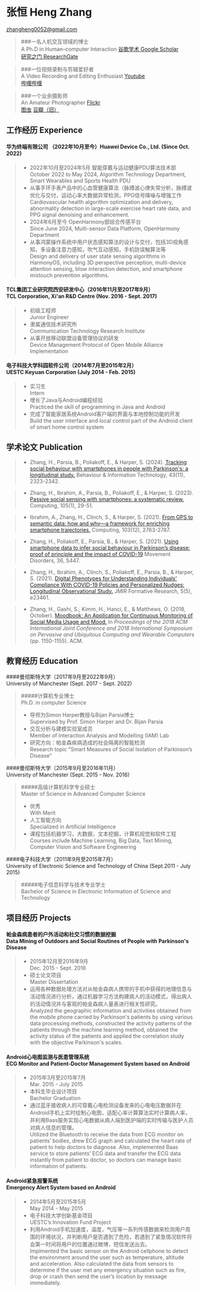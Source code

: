 # 张恒 Heng Zhang
zhangheng0052@gmail.com

>###一名人机交互领域的博士<br/>A Ph.D in Human–computer Interaction
>[谷歌学术 Google Scholar](https://scholar.google.com/citations?user=GW9zg9kAAAAJ)<br/>
>[研究之门 ResearchGate](https://www.researchgate.net/profile/Heng_Zhang108)

>###一位视频录制与剪辑爱好者<br/>A Video Recording and Editing Enthusiast
>[Youtube](https://www.youtube.com/channel/UC4YxkkDp1m8zmOCpJDHx6tg)<br/>
>[哔哩哔哩](https://space.bilibili.com/31791228/)

>###一个业余摄影师<br/>An Amateur Photographer
>[Flickr](https://www.flickr.com/people/procorosso/)<br/>
>[图虫](https://tuchong.com/1354065/) [豆瓣（旧）](https://www.douban.com/people/Proco/photos)

## 工作经历 Experience
#### 华为终端有限公司 （2022年10月至今）Huawei Device Co., Ltd. (Since Oct. 2022)
>- 2022年10月至2024年5月 智能穿戴与运动健康PDU算法技术部<br/>October 2022 to May 2024, Algorithm Technology Department, Smart Wearables and Sports Health PDU
>- 从事手环手表产品中的心血管健康算法（脉搏波心律失常分析，脉搏波优化与交付，运动心率大数据异常检测，PPG信号降噪与增强工作<br/>Cardiovascular health algorithm optimization and delivery, abnormality detection in large-scale exercise heart rate data, and PPG signal denoising and enhancement.
>- 2024年6月至今 OpenHarmony部综合传感平台<br/>Since June 2024, Multi-sensor Data Platform, OpenHarmony Department
>- 从事鸿蒙操作系统中用户状态感知算法的设计与交付，包括3D视角感知，多设备注意力感知，吹气互动感知，手机防误触算法等<br/>Design and delivery of user state sensing algorithms in HarmonyOS, including 3D perspective perception, multi-device attention sensing, blow interaction detection, and smartphone mistouch prevention algorithms.


#### TCL集团工业研究院西安研发中心（2016年11月至2017年9月）<br/>TCL Corporation, Xi'an R&D Centre (Nov. 2016 - Sept. 2017)
>- 初级工程师<br/>Junior Engineer
>- 隶属通信技术研究所<br/>Communication Technology Research Institute
>- 从事开放移动联盟设备管理协议的研发<br/>Device Management Protocol of Open Mobile Alliance Implementation

#### 电子科技大学科园软件公司（2014年7月至2015年2月）<br/>UESTC Keyuan Corporation (July 2014 - Feb. 2015)
>- 实习生<br/>Intern
>- 增长了Java与Android编程经验<br/>Practiced the skill of programming in Java and Android
>- 完成了智能家居系统Android客户端的界面与本地控制功能的开发<br/>Build the user interface and local control part of the Android client of smart home control system

## 学术论文 Publication
>- Zhang, H., Parsia, B., Poliakoff, E., & Harper, S. (2024). [Tracking social behaviour with smartphones in people with Parkinson's: a longitudinal study.](https://www.tandfonline.com/doi/abs/10.1080/0144929X.2023.2243521) Behaviour & Information Technology, 43(11), 2323-2342.

>- Zhang, H., Ibrahim, A., Parsia, B., Poliakoff, E., & Harper, S. (2023). [Passive social sensing with smartphones: a systematic review.](https://link.springer.com/article/10.1007/s00607-022-01112-2) Computing, 105(1), 29-51.

>- Ibrahim, A., Zhang, H., Clinch, S., & Harper, S. (2021). [From GPS to semantic data: how and why—a framework for enriching smartphone trajectories.](https://link.springer.com/article/10.1007/s00607-021-00993-z) Computing, 103(12), 2763-2787.

>- Zhang, H., Poliakoff, E., Parsia, B., & Harper, S. (2021). [Using smartphone data to infer social behaviour in Parkinson’s disease: proof of principle and the impact of COVID-19](https://manchester.primo.exlibrisgroup.com/discovery/openurl?institution=44MAN_INST&vid=44MAN_INST:MU_NUI&volume=36&date=2021&aulast=Zhang&issn=0885-3185&spage=S447&auinit=H&title=Movement%20disorders%20%2F&atitle=Using%20smartphone%20data%20to%20infer%20social%20behaviour%20in%20Parkinson’s%20disease:%20proof%20of%20principle%20and%20the%20impact%20of%20COVID-19:%201014&sid=google) Movement Disorders, 36, S447.

>- Zhang, H., Ibrahim, A., Clinch, S., Poliakoff, E., Parsia, B., & Harper, S. (2021). [Digital Phenotypes for Understanding Individuals' Compliance With COVID-19 Policies and Personalized Nudges: Longitudinal Observational Study.](https://formative.jmir.org/2021/5/e23461) JMIR Formative Research, 5(5), e23461.

>- Zhang, H., Gashi, S., Kimm, H., Hanci, E., & Matthews, O. (2018, October). [Moodbook: An Application for Continuous Monitoring of Social Media Usage and Mood.](https://dl.acm.org/citation.cfm?id=3274760) In *Proceedings of the 2018 ACM International Joint Conference and 2018 International Symposium on Pervasive and Ubiquitous Computing and Wearable Computers* (pp. 1150-1155). ACM.

## 教育经历 Education
####曼彻斯特大学（2017年9月至2022年9月）<br/>University of Manchester (Sept. 2017 - Sept. 2022)
>#####计算机专业博士<br/>Ph.D. in computer Science
>- 导师为Simon Harper教授与Bijan Parsia博士<br/>Supervised by Prof. Simon Harper and Dr. Bijan Parsia
>- 交互分析与建模实验室成员<br/>Member of Interaction Analysis and Modelling (IAM) Lab
>- 研究方向：帕金森疾病造成的社会隔离的智能检测<br/>Research topic "Smart Measures of Social Isolation of Parkinson’s Disease"

####曼彻斯特大学（2015年9月至2016年11月）<br/>University of Manchester (Sept. 2015 - Nov. 2016)
>#####高级计算机科学专业硕士<br/>Master of Science in Advanced Computer Science
>- 优秀<br/>With Merit
>- 人工智能方向<br/>Specialized in Artificial Intelligence
>- 课程包括机器学习，大数据，文本挖掘，计算机视觉和软件工程<br/>Courses include Machine Learning, Big Data, Text Mining, Computer Vision and Software Engineering

####电子科技大学（2011年9月至2015年7月）<br/>University of Electronic Science and Technology of China (Sept.2011 - July 2015)
>#####电子信息科学与技术专业学士<br/>Bachelor of Science in Electronic Information of Science and Technology

## 项目经历 Projects
#### 帕金森病患者的户外活动和社交习惯的数据挖掘<br/>Data Mining of Outdoors and Social Routines of People with Parkinson's Disease
>- 2015年12月至2016年9月<br/> Dec. 2015 - Sept. 2016
>- 硕士论文项目<br/>Master Dissertation
>- 运用各种数据处理方法对从帕金森病人携带的手机中获得的地理信息与活动情况进行分析，通过机器学习方法构建病人的活动模式，得出病人的活动情况并与客观的帕金森病人量表进行相关性研究。<br/>Analyzed the geographic information and activities obtained from the mobile phone carried by Parkinson's patients by using various data processing methods, constructed the activity patterns of the patients through the machine learning method, obtained the activity status of the patients and applied the correlation study with the objective Parkinson's scales.

#### Android心电图监测与医患管理系统<br/>ECG Monitor and Patient-Doctor Management System based on Android
>- 2015年3月至2015年7月<br/>Mar. 2015 - July 2015
>- 本科生毕业设计项目<br/>Bachelor Graduation
>- 通过蓝牙接收病人的可穿戴心电检测设备发来的心电电压数据并在Android手机上实时绘制心电图，适配心率计算算法实时计算病人率，并利用Baas服务实现心电数据从病人端到医护端的实时传输与医护人员对病人信息的管理。<br/>Utilized the Bluetooth to receive the data from ECG monitor on patients’ bodies, drew ECG graph and calculated the heart rate of patient to help doctors to diagnose. Also, implemented Baas service to store patients’ ECG data and transfer the ECG data instantly from patient to doctor, so doctors can manage basic information of patients.

#### Android紧急报警系统<br/>Emergency Alert System based on Android
>- 2014年5月至2015年5月<br/>May 2014 - May 2015
>- 电子科技大学创新基金项目<br/>UESTC’s Innovation Fund Project
>- 利用Android手机加速度，温度，气压等一系列传感数据来检测用户周围的环境状况，并判断用户是否遇到了危险，若遇到了紧急情况软件将会第一时间将用户的位置通过微博，短信发送出去。<br/>Implmented the basic sensor on the Android cellphone to detect the environment around the user such as temperature, altitude and acceleration. Also calculated the data from sensors to determine if the user met any emergency situation such as fire, drop or crash then send the user’s location by message immediately.
